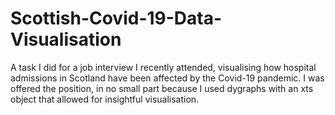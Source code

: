 # Scottish-Covid-19-Data-Visualisation
A task I did for a job interview I recently attended, visualising how hospital admissions in Scotland have been affected by the Covid-19 pandemic. I was offered the position, in no small part because I used dygraphs with an xts object that allowed for insightful visualisation. 
